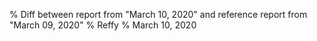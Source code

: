 % Diff between report from "March 10, 2020" and reference report from "March 09, 2020"
% Reffy
% March 10, 2020

